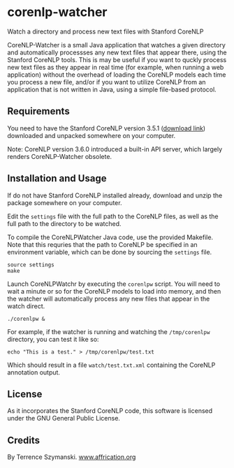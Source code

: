 # corenlp-watcher
Watch a directory and process new text files with Stanford CoreNLP

CoreNLP-Watcher is a small Java application that watches a given
directory and automatically processses any new text files that appear
there, using the Stanford CoreNLP tools. This is may be useful if you
want to quckly process new text files as they appear in real time (for
example, when running a web application) without the overhead of
loading the CoreNLP models each time you process a new file, and/or if
you want to utilize CoreNLP from an application that is not written in
Java, using a simple file-based protocol.

## Requirements

You need to have the Stanford CoreNLP version 3.5.1 (<a
href="http://nlp.stanford.edu/software/stanford-corenlp-full-2015-01-29.zip"
target="_blank">download link</a>) downloaded and unpacked somewhere
on your computer.

Note: CoreNLP version 3.6.0 introduced a built-in API server, which
largely renders CoreNLP-Watcher obsolete.

## Installation and Usage

If do not have Stanford CoreNLP installed already, download and unzip
the package somewhere on your computer.

Edit the `settings` file with the full path to the CoreNLP files, as
well as the full path to the directory to be watched.

To compile the CoreNLPWatcher Java code, use the provided
Makefile. Note that this requries that the path to CoreNLP be
specified in an environment variable, which can be done by sourcing
the `settings` file.

    source settings
    make

Launch CoreNLPWatchr by executing the `corenlpw` script. You will need
to wait a minute or so for the CoreNLP models to load into memory, and
then the watcher will automatically process any new files that appear
in the watch direct.

    ./corenlpw &

For example, if the watcher is running and watching the
`/tmp/corenlpw` directory, you can test it like so:

    echo "This is a test." > /tmp/corenlpw/test.txt

Which should result in a file `watch/test.txt.xml` containing the
CoreNLP annotation output.

## License

As it incorporates the Stanford CoreNLP code, this software is
licensed under the GNU General Public License.

## Credits

By Terrence Szymanski. <a
href="http://www.affrication.org">www.affrication.org</a>